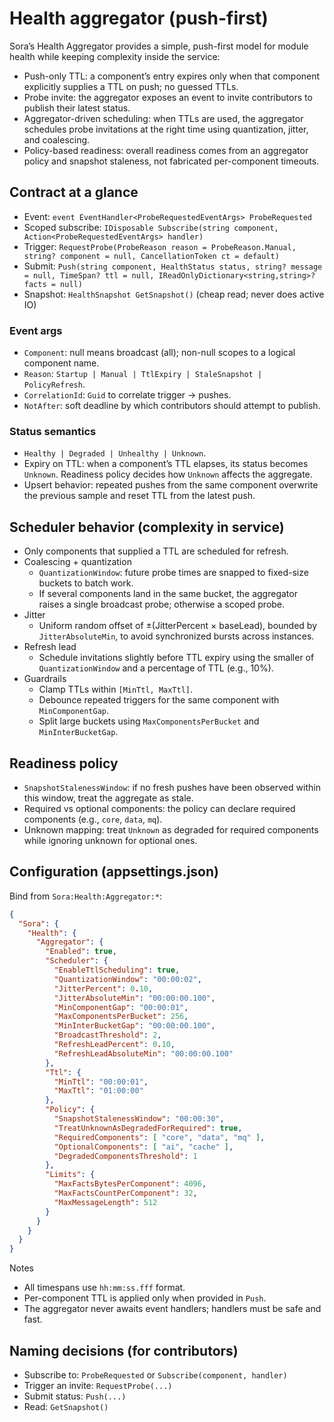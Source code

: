 # Health aggregator (push-first)

Sora’s Health Aggregator provides a simple, push-first model for module health while keeping complexity inside the service:

- Push-only TTL: a component’s entry expires only when that component explicitly supplies a TTL on push; no guessed TTLs.
- Probe invite: the aggregator exposes an event to invite contributors to publish their latest status.
- Aggregator-driven scheduling: when TTLs are used, the aggregator schedules probe invitations at the right time using quantization, jitter, and coalescing.
- Policy-based readiness: overall readiness comes from an aggregator policy and snapshot staleness, not fabricated per-component timeouts.

## Contract at a glance

- Event: `event EventHandler<ProbeRequestedEventArgs> ProbeRequested`
- Scoped subscribe: `IDisposable Subscribe(string component, Action<ProbeRequestedEventArgs> handler)`
- Trigger: `RequestProbe(ProbeReason reason = ProbeReason.Manual, string? component = null, CancellationToken ct = default)`
- Submit: `Push(string component, HealthStatus status, string? message = null, TimeSpan? ttl = null, IReadOnlyDictionary<string,string>? facts = null)`
- Snapshot: `HealthSnapshot GetSnapshot()` (cheap read; never does active IO)

### Event args

- `Component`: null means broadcast (all); non-null scopes to a logical component name.
- `Reason`: `Startup | Manual | TtlExpiry | StaleSnapshot | PolicyRefresh`.
- `CorrelationId`: `Guid` to correlate trigger → pushes.
- `NotAfter`: soft deadline by which contributors should attempt to publish.

### Status semantics

- `Healthy | Degraded | Unhealthy | Unknown`.
- Expiry on TTL: when a component’s TTL elapses, its status becomes `Unknown`. Readiness policy decides how `Unknown` affects the aggregate.
- Upsert behavior: repeated pushes from the same component overwrite the previous sample and reset TTL from the latest push.

## Scheduler behavior (complexity in service)

- Only components that supplied a TTL are scheduled for refresh.
- Coalescing + quantization
  - `QuantizationWindow`: future probe times are snapped to fixed-size buckets to batch work.
  - If several components land in the same bucket, the aggregator raises a single broadcast probe; otherwise a scoped probe.
- Jitter
  - Uniform random offset of ±(JitterPercent × baseLead), bounded by `JitterAbsoluteMin`, to avoid synchronized bursts across instances.
- Refresh lead
  - Schedule invitations slightly before TTL expiry using the smaller of `QuantizationWindow` and a percentage of TTL (e.g., 10%).
- Guardrails
  - Clamp TTLs within `[MinTtl, MaxTtl]`.
  - Debounce repeated triggers for the same component with `MinComponentGap`.
  - Split large buckets using `MaxComponentsPerBucket` and `MinInterBucketGap`.

## Readiness policy

- `SnapshotStalenessWindow`: if no fresh pushes have been observed within this window, treat the aggregate as stale.
- Required vs optional components: the policy can declare required components (e.g., `core`, `data`, `mq`).
- Unknown mapping: treat `Unknown` as degraded for required components while ignoring unknown for optional ones.

## Configuration (appsettings.json)

Bind from `Sora:Health:Aggregator:*`:

```json
{
  "Sora": {
    "Health": {
      "Aggregator": {
        "Enabled": true,
        "Scheduler": {
          "EnableTtlScheduling": true,
          "QuantizationWindow": "00:00:02",
          "JitterPercent": 0.10,
          "JitterAbsoluteMin": "00:00:00.100",
          "MinComponentGap": "00:00:01",
          "MaxComponentsPerBucket": 256,
          "MinInterBucketGap": "00:00:00.100",
          "BroadcastThreshold": 2,
          "RefreshLeadPercent": 0.10,
          "RefreshLeadAbsoluteMin": "00:00:00.100"
        },
        "Ttl": {
          "MinTtl": "00:00:01",
          "MaxTtl": "01:00:00"
        },
        "Policy": {
          "SnapshotStalenessWindow": "00:00:30",
          "TreatUnknownAsDegradedForRequired": true,
          "RequiredComponents": [ "core", "data", "mq" ],
          "OptionalComponents": [ "ai", "cache" ],
          "DegradedComponentsThreshold": 1
        },
        "Limits": {
          "MaxFactsBytesPerComponent": 4096,
          "MaxFactsCountPerComponent": 32,
          "MaxMessageLength": 512
        }
      }
    }
  }
}
```

Notes
- All timespans use `hh:mm:ss.fff` format.
- Per-component TTL is applied only when provided in `Push`.
- The aggregator never awaits event handlers; handlers must be safe and fast.

## Naming decisions (for contributors)

- Subscribe to: `ProbeRequested` or `Subscribe(component, handler)`
- Trigger an invite: `RequestProbe(...)`
- Submit status: `Push(...)`
- Read: `GetSnapshot()`
